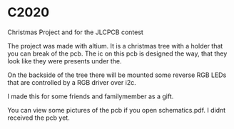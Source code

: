 # C2020
Christmas Project and for the JLCPCB contest

The project was made with altium.
It is a christmas tree with a holder that you can break of the pcb.
The ic on this pcb is designed the way, that they look like they were presents under the.

On the backside of the tree there will be mounted some reverse RGB LEDs that are controlled by a RGB driver over i2c.

I made this for some friends and familymember as a gift.

You can view some pictures of the pcb if you open schematics.pdf. I didnt received the pcb yet.
